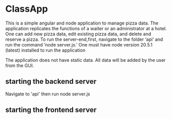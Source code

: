 # ClassApp

This is a simple angular and node application to manage pizza data. The application replicates the functions of a waiter or an administrator at a hotel. One can add new pizza data, edit existing pizza data, and delete and reserve a pizza. 
To run the server-end,first, navigate to the folder ‘api’ and run the command ‘node server.js.’
One must have node version 20.5.1 (latest) installed to run the application 

The application does not have static data. All data will be added by the user from the GUI.
## starting the backend server

Navigate to 'api' then run node server.js

## starting the frontend server

